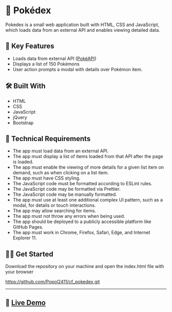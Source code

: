 # :seedling: Pokédex

Pokedex is a small web application built with HTML, CSS and JavaScript, which loads data from an external API and enables viewing detailed data.

## :key: Key Features 

- Loads data from external API ([PokéAPI](https://pokeapi.co/))
- Displays a list of 150 Pokémons
- User action prompts a modal with details over Pokémon item. 

## :hammer_and_wrench: Built With 

- HTML
- CSS
- JavaScript
- jQuery
- Bootstrap

## :page_with_curl: Technical Requirements

- The app must load data from an external API.
- The app must display a list of items loaded from that API after the page is loaded.
- The app must enable the viewing of more details for a given list item on demand, such as when clicking on a list item.
- The app must have CSS styling.
- The JavaScript code must be formatted according to ESLint rules.
- The JavaScript code may be formatted via Prettier.
- The JavaScript code may be manually formatted.
- The app must use at least one additional complex UI pattern, such as a modal, for details or touch interactions.
- The app may allow searching for items.
- The app must not throw any errors when being used.
- The app should be deployed to a publicly accessible platform like GitHub Pages.
- The app must work in Chrome, Firefox, Safari, Edge, and Internet Explorer 11.

## :man_technologist: Get Started

Download the repository on your machine and open the index.html file with your browser

https://github.com/Popol2411/cf_pokedex.git

______________________________________________________________________________________

## :rocket: <a href="https://popol2411.github.io/pokedex-app/">Live Demo</a> 
